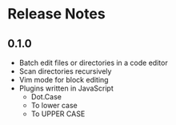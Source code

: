 # Release Notes

## 0.1.0

- Batch edit files or directories in a code editor
- Scan directories recursively
- Vim mode for block editing
- Plugins written in JavaScript
  - Dot.Case
  - To lower case
  - To UPPER CASE
